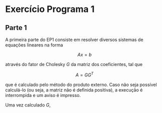 # Exercício Programa 1
## Parte 1
A primeira parte do EP1 consiste em resolver diversos sistemas de equações lineares na forma

$$Ax = b$$

através do fator de Cholesky $G$ da matriz dos coeficientes, tal que

$$ A = GG^T $$

que é calculado pelo método do produto externo.
Caso não seja possível calculá-lo (ou seja, a matriz não é definida positiva), a execução é
interrompida e um aviso é impresso.

Uma vez calculado $G$, 
